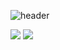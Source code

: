 ![header](https://capsule-render.vercel.app/api?type=Venom&color=53C056&height=300&section=header&text=Welcome%20to%20sbeen's%20Github&fontSize=45&fontColor=1a1a1a)

<img src="https://img.shields.io/badge/Android-3DDC84?style=flat&logo=Android&logoColor=white"/> <img src="https://img.shields.io/badge/kotlin-7F52FF?style=flat&logo=kotlin&logoColor=white"/>

<!--
**KimSungBeen/KimSungBeen** is a ✨ _special_ ✨ repository because its `README.md` (this file) appears on your GitHub profile.

Here are some ideas to get you started:

- 🔭 I’m currently working on ...
- 🌱 I’m currently learning ...
- 👯 I’m looking to collaborate on ...
- 🤔 I’m looking for help with ...
- 💬 Ask me about ...
- 📫 How to reach me: ...
- 😄 Pronouns: ...
- ⚡ Fun fact: ...
-->

